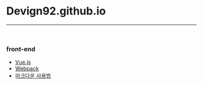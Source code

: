 # Devign92.github.io

---

<br />

### front-end

* [Vue.js](https://github.com/banziha104/Vue.js)
* [Webpack](https://github.com/banziha104/Webpack)
* [마크다운 사용법](https://gist.github.com/ihoneymon/652be052a0727ad59601)

